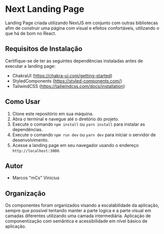 # Next Landing Page

Landing Page criada utilizando NextJS em conjunto com outras bibliotecas afim de construir uma página com visual e efeitos confortáveis, utilizando o que há de bom no React.

## Requisitos de Instalação

Certifique-se de ter as seguintes dependências instaladas antes de executar a landing page:

- ChakraUI (https://chakra-ui.com/getting-started)
- StyledComponents (https://styled-components.com/)
- TailwindCSS (https://tailwindcss.com/docs/installation)

## Como Usar

1. Clone este repositório em sua máquina.
2. Abra o terminal e navegue até o diretório do projeto.
3. Execute o comando `npm install` ou `yarn install` para instalar as dependências.
4. Execute o comando `npm run dev` ou `yarn dev` para iniciar o servidor de desenvolvimento.
5. Acesse a landing page em seu navegador usando o endereço `http://localhost:3000`.

## Autor

- Marcos "mCs" Vinicius

## Organização

Os componentes foram organizados visando a escalabilidade da aplicação, sempre que possível tentando manter a parte logica e a parte visual em camadas diferentes utilizando uma camada intermediária. Aplicação de componentização com semântica e acessibilidade em nível básico de aplicação.



